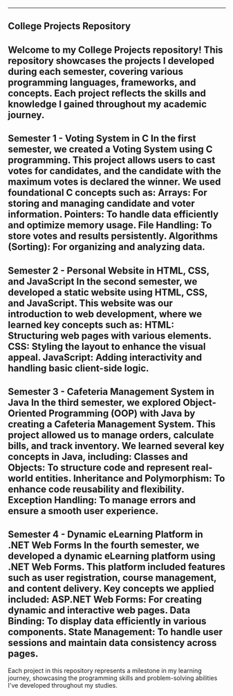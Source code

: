 ----------------------------------------------------
College Projects Repository
----------------------------------------------------
Welcome to my College Projects repository! This repository showcases the projects I developed during each semester, covering various programming languages, frameworks, and concepts. Each project reflects the skills and knowledge I gained throughout my academic journey.
----------------------------------------------------------------------------------------------------------------------
Semester 1 - Voting System in C
In the first semester, we created a Voting System using C programming. This project allows users to cast votes for candidates, and the candidate with the maximum votes is declared the winner. We used foundational C concepts such as:
Arrays: For storing and managing candidate and voter information.
Pointers: To handle data efficiently and optimize memory usage.
File Handling: To store votes and results persistently.
Algorithms (Sorting): For organizing and analyzing data.
-----------------------------------------------------------------------------------------------------------------------------
Semester 2 - Personal Website in HTML, CSS, and JavaScript
In the second semester, we developed a static website using HTML, CSS, and JavaScript. This website was our introduction to web development, where we learned key concepts such as:
HTML: Structuring web pages with various elements.
CSS: Styling the layout to enhance the visual appeal.
JavaScript: Adding interactivity and handling basic client-side logic.
------------------------------------------------------------------------------------------------------------------------------
Semester 3 - Cafeteria Management System in Java
In the third semester, we explored Object-Oriented Programming (OOP) with Java by creating a Cafeteria Management System. This project allowed us to manage orders, calculate bills, and track inventory. We learned several key concepts in Java, including:
Classes and Objects: To structure code and represent real-world entities.
Inheritance and Polymorphism: To enhance code reusability and flexibility.
Exception Handling: To manage errors and ensure a smooth user experience.
---------------------------------------------------------------------------------------------------------------------------------
Semester 4 - Dynamic eLearning Platform in .NET Web Forms
In the fourth semester, we developed a dynamic eLearning platform using .NET Web Forms. This platform included features such as user registration, course management, and content delivery. Key concepts we applied included:
ASP.NET Web Forms: For creating dynamic and interactive web pages.
Data Binding: To display data efficiently in various components.
State Management: To handle user sessions and maintain data consistency across pages.
----------------------------------------------------------------------------------------------------------------------------------
Each project in this repository represents a milestone in my learning journey, showcasing the programming skills and problem-solving abilities I've developed throughout my studies.

